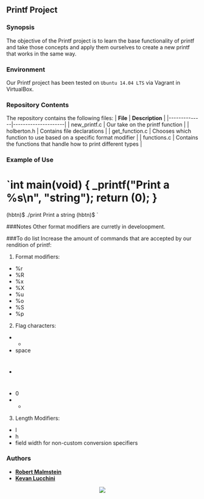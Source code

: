 ## Printf Project
### Synopsis
The objective of the Printf project is to learn the base functionality of printf and take those concepts and apply them ourselves to create a new printf that works in the same way.

### Environment
Our Printf project has been tested on `Ubuntu 14.04 LTS` via Vagrant in VirtualBox.

### Repository Contents
The repository contains the following files:
|   **File**   |   **Description**   |
|--------------|---------------------|
| new\_printf.c | Our take on the printf function |
| holberton.h   | Contains file declarations |
| get\_function.c | Chooses which function to use based on a specific format modifier |
| functions.c  | Contains the functions that handle how to print different types |

### Example of Use
`int main(void)
\{
	_printf("Print a %s\n", "string");
	return (0);
\}
============================================
(hbtn)$ ./print
Print a string
(hbtn)$
`

###Notes
Other format modifiers are curretly in develoopment.

###To do list
Increase the amount of commands that are accepted by our rendition of printf:
1. Format modifiers:
* %r
* %R
* %x
* %X
* %u
* %o
* %S
* %p
2. Flag characters:
* +
* space
* #
* 0
* -
3. Length Modifiers:
* l
* h
* field width for non-custom conversion specifiers

### Authors

* [**Robert Malmstein**](https://github.com/RoMalms10)
* [**Kevan Lucchini**](https://github.com/kevanlucc)

<p align="center">
	<img src="https://intranet.hbtn.io/assets/holberton-logo-simplified-d4e8a1e8bf5ad93c8c3ce32895b4b53749b477b7ba7342d7f064e6883bcd3be2.png">
</p>
